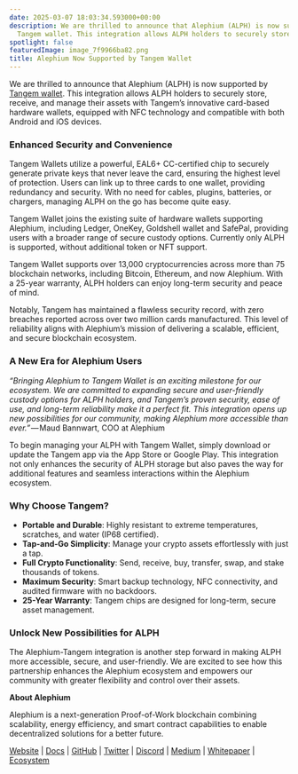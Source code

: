 ```yaml
---
date: 2025-03-07 18:03:34.593000+00:00
description: We are thrilled to announce that Alephium (ALPH) is now supported by
  Tangem wallet. This integration allows ALPH holders to securely store…
spotlight: false
featuredImage: image_7f9966ba82.png
title: Alephium Now Supported by Tangem Wallet
---
```


We are thrilled to announce that Alephium (ALPH) is now supported by <a href="https://tangem.com/en/" class="markup--anchor markup--p-anchor" data-href="https://tangem.com/en/" rel="noopener" target="_blank">Tangem wallet</a>. This integration allows ALPH holders to securely store, receive, and manage their assets with Tangem’s innovative card-based hardware wallets, equipped with NFC technology and compatible with both Android and iOS devices.

### Enhanced Security and Convenience

Tangem Wallets utilize a powerful, EAL6+ CC-certified chip to securely generate private keys that never leave the card, ensuring the highest level of protection. Users can link up to three cards to one wallet, providing redundancy and security. With no need for cables, plugins, batteries, or chargers, managing ALPH on the go has become quite easy.

Tangem Wallet joins the existing suite of hardware wallets supporting Alephium, including Ledger, OneKey, Goldshell wallet and SafePal, providing users with a broader range of secure custody options. Currently only ALPH is supported, without additional token or NFT support.

Tangem Wallet supports over 13,000 cryptocurrencies across more than 75 blockchain networks, including Bitcoin, Ethereum, and now Alephium. With a 25-year warranty, ALPH holders can enjoy long-term security and peace of mind.

Notably, Tangem has maintained a flawless security record, with zero breaches reported across over two million cards manufactured. This level of reliability aligns with Alephium’s mission of delivering a scalable, efficient, and secure blockchain ecosystem.

### A New Era for Alephium Users

*“Bringing Alephium to Tangem Wallet is an exciting milestone for our ecosystem. We are committed to expanding secure and user-friendly custody options for ALPH holders, and Tangem’s proven security, ease of use, and long-term reliability make it a perfect fit. This integration opens up new possibilities for our community, making Alephium more accessible than ever.”* — Maud Bannwart, COO at Alephium

To begin managing your ALPH with Tangem Wallet, simply download or update the Tangem app via the App Store or Google Play. This integration not only enhances the security of ALPH storage but also paves the way for additional features and seamless interactions within the Alephium ecosystem.

### Why Choose Tangem?

- **Portable and Durable**: Highly resistant to extreme temperatures, scratches, and water (IP68 certified).
- **Tap-and-Go Simplicity**: Manage your crypto assets effortlessly with just a tap.
- **Full Crypto Functionality**: Send, receive, buy, transfer, swap, and stake thousands of tokens.
- **Maximum Security**: Smart backup technology, NFC connectivity, and audited firmware with no backdoors.
- **25-Year Warranty**: Tangem chips are designed for long-term, secure asset management.

### Unlock New Possibilities for ALPH

The Alephium-Tangem integration is another step forward in making ALPH more accessible, secure, and user-friendly. We are excited to see how this partnership enhances the Alephium ecosystem and empowers our community with greater flexibility and control over their assets.

**About Alephium**

Alephium is a next-generation Proof-of-Work blockchain combining scalability, energy efficiency, and smart contract capabilities to enable decentralized solutions for a better future.

<a href="https://alephium.org/" class="markup--anchor markup--p-anchor" data-href="https://alephium.org/" rel="noopener" target="_blank">Website</a> \| <a href="https://docs.alephium.org/" class="markup--anchor markup--p-anchor" data-href="https://docs.alephium.org/" rel="noopener" target="_blank">Docs</a> \| <a href="https://github.com/alephium" class="markup--anchor markup--p-anchor" data-href="https://github.com/alephium" rel="noopener" target="_blank">GitHub</a> \| <a href="https://twitter.com/alephium" class="markup--anchor markup--p-anchor" data-href="https://twitter.com/alephium" rel="noopener" target="_blank">Twitter</a> \| <a href="https://alephium.org/discord" class="markup--anchor markup--p-anchor" data-href="https://alephium.org/discord" rel="noopener" target="_blank">Discord</a> \| <a href="https://medium.com/@alephium" class="markup--anchor markup--p-anchor" data-href="https://medium.com/@alephium" target="_blank">Medium</a> \| <a href="https://github.com/alephium/white-paper" class="markup--anchor markup--p-anchor" data-href="https://github.com/alephium/white-paper" rel="noopener" target="_blank">Whitepaper</a> \| <a href="https://www.alph.land/" class="markup--anchor markup--p-anchor" data-href="https://www.alph.land/" rel="noopener" target="_blank">Ecosystem</a>
